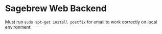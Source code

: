 # Sagebrew Web Backend #
Must run `sudo apt-get install postfix` for email to work correctly on local 
environment.
